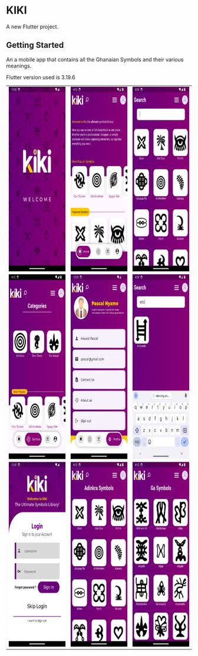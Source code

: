 # KIKI

A new Flutter project.

## Getting Started
<p>
An a mobile app that contains all the Ghanaian Symbols and their various meanings.
</p>


<p>
 Flutter version used is 3.19.6
</p>

<table>
    <tr>
        <td><img src="assets/images/s1.png" width=250px height=500px /></td>
        <td><img src="assets/images/s3.png" width=250px height=500px/></td>
        <td><img src="assets/images/s8.png" width=250px height=500px/></td>
    </tr>
    <tr>
        <td><img src="assets/images/s4.png" width=250px height=500px /></td>
        <td><img src="assets/images/s5.png" width=250px height=500px /></td>
        <td><img src="assets/images/s9.png" width=250px height=500px/></td>
    </tr>
    <tr>
        <td><img src="assets/images/s2.png" width=250px height=500px/></td>
        <td><img src="assets/images/s10.png" width=250px height=500px /></td>
        <td><img src="assets/images/s11.png" width=250px height=500px/></td>
    </tr>
</table>
